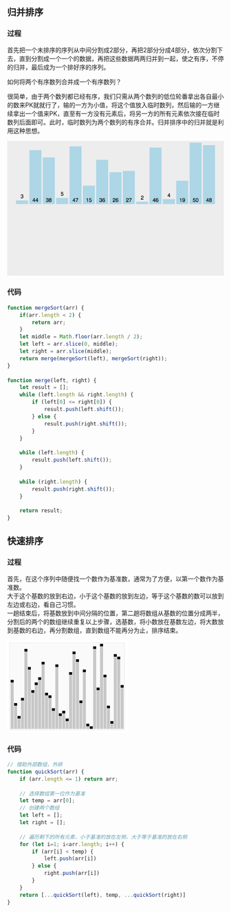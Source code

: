 ## 归并排序
### 过程
首先把一个未排序的序列从中间分割成2部分，再把2部分分成4部分，依次分割下去，直到分割成一个一个的数据，再把这些数据两两归并到一起，使之有序，不停的归并，最后成为一个排好序的序列。

如何将两个有序数列合并成一个有序数列？

很简单，由于两个数列都已经有序，我们只需从两个数列的低位轮番拿出各自最小的数来PK就就行了，输的一方为小值，将这个值放入临时数列，然后输的一方继续拿出一个值来PK，直至有一方没有元素后，将另一方的所有元素依次接在临时数列后面即可。此时，临时数列为两个数列的有序合并。归并排序中的归并就是利用这种思想。

![归并排序](https://raw.githubusercontent.com/LiShuxue/blog-article/master/数据结构与算法/mergeSort.gif)

### 代码
```js
function mergeSort(arr) {
    if(arr.length < 2) {
        return arr;
    }
    let middle = Math.floor(arr.length / 2);
    let left = arr.slice(0, middle);
    let right = arr.slice(middle);
    return merge(mergeSort(left), mergeSort(right));
}

function merge(left, right) {
    let result = [];
    while (left.length && right.length) {
        if (left[0] <= right[0]) {
            result.push(left.shift());
        } else {
            result.push(right.shift());
        }
    }

    while (left.length) {
        result.push(left.shift());
    }

    while (right.length) {
        result.push(right.shift());
    } 

    return result;
}
```

## 快速排序
### 过程
首先，在这个序列中随便找一个数作为基准数，通常为了方便，以第一个数作为基准数。  
大于这个基数的放到右边，小于这个基数的放到左边，等于这个基数的数可以放到左边或右边，看自己习惯。  
一趟结束后，将基数放到中间分隔的位置，第二趟将数组从基数的位置分成两半，分割后的两个的数组继续重复以上步骤，选基数，将小数放在基数左边，将大数放到基数的右边，再分割数组，直到数组不能再分为止，排序结束。

![快速排序](https://raw.githubusercontent.com/LiShuxue/blog-article/master/数据结构与算法/quickSort.gif)

### 代码
```js
// 借助外部数组，外排
function quickSort(arr) {
    if (arr.length <= 1) return arr;

    // 选择数组第一位作为基准
    let temp = arr[0];
    // 创建两个数组
    let left = [];
    let right = [];

    // 遍历剩下的所有元素，小于基准的放在左侧，大于等于基准的放在右侧
    for (let i=1; i<arr.length; i++) {
        if (arr[i] < temp) {
            left.push(arr[i])
        } else {
            right.push(arr[i])
        }
    }
    return [...quickSort(left), temp, ...quickSort(right)]
}
```